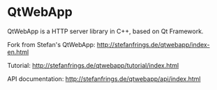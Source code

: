 # QtWebApp

QtWebApp is a HTTP server library in C++, based on Qt Framework.

Fork from Stefan's QtWebApp: http://stefanfrings.de/qtwebapp/index-en.html

Tutorial: http://stefanfrings.de/qtwebapp/tutorial/index.html

API documentation: http://stefanfrings.de/qtwebapp/api/index.html
